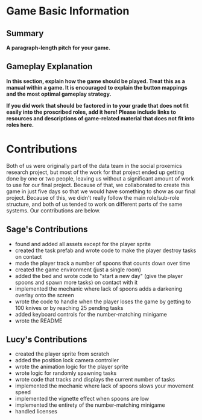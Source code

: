 # Game Basic Information #

## Summary ##

**A paragraph-length pitch for your game.**

## Gameplay Explanation ##

**In this section, explain how the game should be played. Treat this as a manual within a game. It is encouraged to explain the button mappings and the most optimal gameplay strategy.**


**If you did work that should be factored in to your grade that does not fit easily into the proscribed roles, add it here! Please include links to resources and descriptions of game-related material that does not fit into roles here.**

# Contributions
Both of us were originally part of the data team in the social proxemics research project, but most of the work for that project ended up getting done
by one or two people, leaving us without a significant amount of work to use for our final project. Because of that, we collaborated to create this game
in just five days so that we would have something to show as our final project. Because of this, we didn't really follow the main role/sub-role structure,
and both of us tended to work on different parts of the same systems. Our contributions are below.

## Sage's Contributions
- found and added all assets except for the player sprite
- created the task prefab and wrote code to make the player destroy tasks on contact
- made the player track a number of spoons that counts down over time
- created the game environment (just a single room)
- added the bed and wrote code to "start a new day" (give the player spoons and spawn more tasks) 
  on contact with it
- implemented the mechanic where lack of spoons adds a darkening overlay onto the screen
- wrote the code to handle when the player loses the game by getting to 100 knives or by reaching 25
  pending tasks
- added keyboard controls for the number-matching minigame
- wrote the README

## Lucy's Contributions
- created the player sprite from scratch
- added the position lock camera controller
- wrote the animation logic for the player sprite
- wrote logic for randomly spawning tasks
- wrote code that tracks and displays the current number of tasks
- implemented the mechanic where lack of spoons slows your movement speed
- implemented the vignette effect when spoons are low
- implemented the entirety of the number-matching minigame
- handled licenses
